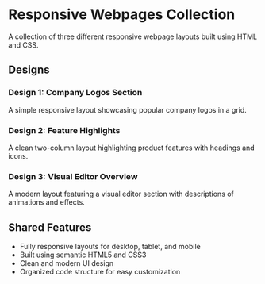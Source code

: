 # Responsive Webpages Collection

A collection of three different responsive webpage layouts built using HTML and CSS.


## Designs

### Design 1: Company Logos Section  
A simple responsive layout showcasing popular company logos in a grid.

### Design 2: Feature Highlights  
A clean two-column layout highlighting product features with headings and icons.

### Design 3: Visual Editor Overview  
A modern layout featuring a visual editor section with descriptions of animations and effects.


## Shared Features

- Fully responsive layouts for desktop, tablet, and mobile
- Built using semantic HTML5 and CSS3
- Clean and modern UI design
- Organized code structure for easy customization

